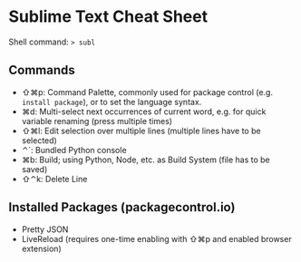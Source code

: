 # Sublime Text Cheat Sheet
Shell command: `> subl`

## Commands
- ⇧⌘p: Command Palette, commonly used for package control (e.g. `install package`), or to set the language syntax.
- ⌘d: Multi-select next occurrences of current word, e.g. for quick variable renaming (press multiple times)
- ⇧⌘l: Edit selection over multiple lines (multiple lines have to be selected)
- ⌃`: Bundled Python console
- ⌘b: Build; using Python, Node, etc. as Build System (file has to be saved)
- ⇧⌃k: Delete Line

## Installed Packages (packagecontrol.io)
- Pretty JSON
- LiveReload (requires one-time enabling with ⇧⌘p and enabled browser extension)
